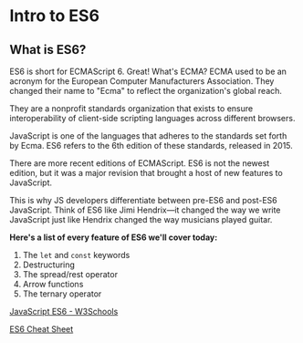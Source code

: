 # Intro to ES6

## What is ES6?
ES6 is short for ECMAScript 6. Great! What's ECMA? ECMA used to be an acronym for the European Computer Manufacturers Association. They changed their name to "Ecma" to reflect the organization's global reach.

They are a nonprofit standards organization that exists to ensure interoperability of client-side scripting languages  across different browsers.

JavaScript is one of the languages that adheres to the standards set forth by Ecma. ES6 refers to the 6th edition of these standards, released in 2015.

There are more recent editions of ECMAScript. ES6 is not the newest edition, but it was a major revision that brought a host of new features to JavaScript.

This is why JS developers differentiate between pre-ES6 and post-ES6 JavaScript. Think of ES6 like Jimi Hendrix—it changed the way we write JavaScript just like Hendrix changed the way musicians played guitar.

**Here's a list of every feature of ES6 we'll cover today:**

1. The `let` and `const` keywords
2. Destructuring
3. The spread/rest operator
4. Arrow functions
5. The ternary operator

[JavaScript ES6 - W3Schools](https://www.w3schools.com/Js/js_es6.asp)

[ES6 Cheat Sheet](http://www.developer-cheatsheets.com/es6)